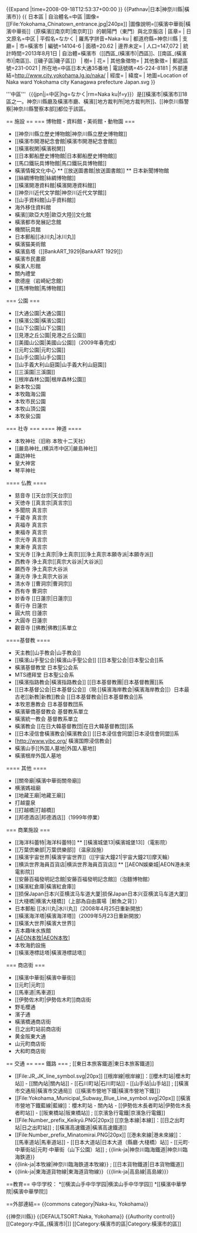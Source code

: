 {{Expand |time=2008-09-18T12:53:37+00:00 }}<!-- 本调用由 {{subst:Expand/auto}} 自动产生。 --> 
{{Pathnav|日本|神奈川縣|橫濱市}}
{{ 日本區
 | 自治體名=中區
|圖像=[[File:Yokohama_Chinatown_entrance.jpg|240px]]
|圖像說明=[[橫濱中華街|橫濱中華街]]（原橫濱[[南京町|南京町]]）的朝陽門（東門）與北京飯店
 | 區章=
 | 日文原名=中区
 | 平假名=なかく
 | 羅馬字拼音=Naka-ku
 | 都道府縣=神奈川縣
 | 支廳=
 | 市=橫濱市
 | 編號=14104-6
 | 面積=20.62
 | 邊界未定=
 | 人口=147,072
 | 統計時間=2013年8月1日
 | 自治體=橫濱市（[[西區_(橫濱市)|西區]]、[[南區_(橫濱市)|南區]]、[[磯子區|磯子區]]）
 | 樹=
 | 花=
 | 其他象徵物=
 | 其他象徵=
 | 郵遞區號=231-0021
 | 所在地=中區日本大通35番地
 | 電話號碼=45-224-8181
 | 外部連結=http://www.city.yokohama.lg.jp/naka/
 | 經度=
 | 緯度=
 | 地圖=Location of Naka ward Yokohama city Kanagawa prefecture Japan.svg
}}

'''中區'''（{{jpn|j=中区|hg=なかく|rm=Naka ku|f=y}}）是[[橫濱市|橫濱市]]18區之一。神奈川縣廳及橫濱市廳、橫濱[[地方裁判所|地方裁判所]]、[[神奈川縣警察|神奈川縣警察本部]]都位于該區。

== 施設 ==
=== 博物館・資料館・美術館・動物園 ===

* [[神奈川縣立歷史博物館|神奈川縣立歷史博物館]]
* [[橫濱市開港紀念會館|橫濱市開港紀念會館]]
* [[橫濱税関|橫濱税関]]
* [[日本郵船歷史博物館|日本郵船歷史博物館]]
* [[馬口鐵玩具博物館|馬口鐵玩具博物館]]
* 橫濱情報文化中心
** [[放送圖書館|放送圖書館]]
** 日本新聞博物館
* [[絲綢博物館|絲綢博物館]]
* [[橫濱開港資料館|橫濱開港資料館]]
* [[神奈川近代文学館|神奈川近代文学館]]
* [[山手資料館|山手資料館]]
* 海外移住資料館
* 橫濱[[歐亞大陸|歐亞大陸]]文化館
* 橫濱都市発展記念館
* 機關玩具館
* 日本郵船[[冰川丸|冰川丸]]
* 橫濱猫美術館
* 橫濱島塔（[[BankART_1929|BankART 1929]]）
* 橫濱市民畫廊
* 橫濱人形館
* 關內禮堂
* 歌德座（岩崎紀念館）
* [[馬博物館|馬博物館]]

=== 公園 ===
* [[大通公園|大通公園]]
* [[橫濱公園|橫濱公園]]
* [[山下公園|山下公園]]
* [[見港之丘公園|見港之丘公園]]
* [[美國山公園|美國山公園]]（2009年春完成）
* [[元町公園|元町公園]]
* [[山手公園|山手公園]]
* [[山手義大利山庭園|山手義大利山庭園]]
* [[三溪園|三溪園]]
* [[根岸森林公園|根岸森林公園]]
* 新本牧公園
* 本牧臨海公園
* 本牧市民公園
* 本牧山頂公園
* 本牧泉公園

=== 社寺 ===
==== 神道 ====
* 本牧神社（旧称 本牧十二天社）
* [[嚴島神社_(横浜市中区)|嚴島神社]]
* 諏訪神社
* 皇大神宮
* 琴平神社

==== 仏教 ====
* 慈音寺 [[天台宗|天台宗]]
* 天徳寺 [[真言宗|真言宗]]
* 多聞院 真言宗
* 千蔵寺 真言宗
* 真福寺 真言宗
* 東福寺 真言宗
* 宗光寺 真言宗
* 東漸寺 真言宗
* 宝光寺 [[浄土真宗|浄土真宗]][[浄土真宗本願寺派|本願寺派]]
* 西教寺 浄土真宗[[真宗大谷派|大谷派]]
* 願西寺 浄土真宗大谷派
* 蓮光寺 浄土真宗大谷派
* 清水寺 [[曹洞宗|曹洞宗]]
* 西有寺 曹洞宗
* 妙香寺 [[日蓮宗|日蓮宗]]
* 善行寺 日蓮宗
* 圓大院 日蓮宗
* 大圓寺 日蓮宗
* 觀音寺 [[佛教|佛教]]系單立

====基督教 ====
* 天主教[[山手教会|山手教会]]
* [[橫濱山手聖公会|橫濱山手聖公会]] [[日本聖公会|日本聖公会]]系
* 橫濱基督教堂 日本聖公会系
* MTS禮拜堂 日本聖公会系
* [[橫濱指路教会|橫濱指路教会]] [[日本基督教團|日本基督教團]]系
* [[日本基督公会|日本基督公会]]（現:[[橫濱海岸教会|橫濱海岸教会]]）日本最古老[[新教|新教]]教会 [[日本基督教会|日本基督教会]]系
* 本牧恩惠教会 日本基督教団系
* 橫濱華僑基督教会 基督教系單立
* 橫濱統一教会 基督教系單立
* 橫濱教会 [[在日大韓基督教団|在日大韓基督教団]]系
* [[日本浸信會橫濱教会|橫濱教会]] [[日本浸信會同盟|日本浸信會同盟]]系
* [http://www.yibc.org/ 橫濱国際浸信教会]
* 橫濱山手[[外国人墓地|外国人墓地]]
* 橫濱根岸外国人墓地

==== 其他 ====
* [[關帝廟|橫濱中華街關帝廟]]
* 横濱媽祖廟
* [[地藏王廟|地藏王廟]]
* 打越靈泉
* [[打越橋|打越橋]]
* [[邦德酒店|邦德酒店]]（1999年停業）

=== 商業施設 ===
* [[海洋科蕾特|海洋科蕾特]]
** [[橫濱城堡13|橫濱城堡13]]（電影院）
* [[万葉倶樂部|万葉倶樂部]]（温泉設施）
* [[橫濱宇宙世界|橫濱宇宙世界]]（[[宇宙大鐘21|宇宙大鐘21]]摩天輪）
* [[横浜世界海員百貨店|横浜世界海員百貨店]]
** [[AEON娛樂城|AEON港未來電影院]]
* [[安藤百福發明記念館|安藤百福發明記念館]]（泡麵博物館）
* [[橫濱紅倉庫|橫濱紅倉庫]]
* [[损保Japan日本兴亚横滨马车道大厦|损保Japan日本兴亚横滨马车道大厦]]
* [[大棧橋|横濱大棧橋]]（上部為自由廣場［鯨魚之背］）
* 日本郵船 [[冰川丸|冰川丸]]（2008年4月25日重新開放）
* [[橫濱海洋塔|橫濱海洋塔]]（2009年5月23日重新開放）
* [[橫濱大世界|橫濱大世界]]
* 吉本趣味水族館
* [[AEON本牧|AEON本牧]](2011年2月28日以前為[[麥卡爾本牧|麥卡爾本牧]])
* 本牧海釣設施
* [[橫濱港標誌塔|橫濱港標誌塔]]

=== 商店街 ===
* [[橫濱中華街|橫濱中華街]]
* [[元町|元町]]
* [[馬車道|馬車道]]
* [[伊勢佐木町|伊勢佐木町]]商店街
* 野毛櫻通
* 濱子通
* 橫濱橋通商店街
* 日之出町站前商店街
* 黄金阪東大通
* 山元町商店街
* 大和町商店街

== 交通 ==
=== 鐵路 ===
; [[東日本旅客鐵道|東日本旅客鐵道]]
* [[File:JR_JK_line_symbol.svg|20px]] [[根岸線|根岸線]]：[[櫻木町站|櫻木町站]] - [[關內站|關內站]] - [[石川町站|石川町站]] - [[山手站|山手站]]
; [[橫濱市交通局|橫濱市交通局]]（[[橫濱市營地下鐵|橫濱市營地下鐵]]）
* [[File:Yokohama_Municipal_Subway_Blue_Line_symbol.svg|20px]] [[橫濱市營地下鐵藍線|藍線]]：櫻木町站 - 關內站 - [[伊勢佐木長者町站|伊勢佐木長者町站]] - [[阪東橋站|阪東橋站]]
; [[京濱急行電鐵|京濱急行電鐵]]
* [[File:Number_prefix_Keikyū.PNG|20px]] [[京急本線|本線]]：[[日之出町站|日之出町站]]
; [[橫濱高速鐵道|橫濱高速鐵道]]
* [[File:Number_prefix_Minatomirai.PNG|20px]] [[港未來線|港未來線]]：[[馬車道站|馬車道站]] - [[日本大道站|日本大道（縣廳·大棧橋）站]] - [[元町·中華街站|元町·中華街（山下公園）站]]
; {{link-ja|神奈川臨海鐵道|神奈川臨海鉄道}}
* {{link-ja|本牧線|神奈川臨海鉄道本牧線}}
; [[日本貨物鐵道|日本貨物鐵道]]
* {{link-ja|東海道貨物線|東海道貨物線}}（{{link-ja|高島線|高島線}}）

==教育==
中华学校：
*[[横滨山手中华学园|横滨山手中华学园]]
*[[橫濱中華學院|橫濱中華學院]]

==外部連結==
{{commons category|Naka-ku, Yokohama}}

{{神奈川縣}}
{{DEFAULTSORT:Naka, Yokohama}}
{{Authority control}}
[[Category:中區_(橫濱市)|]]
[[Category:橫濱市的區|Category:橫濱市的區]]